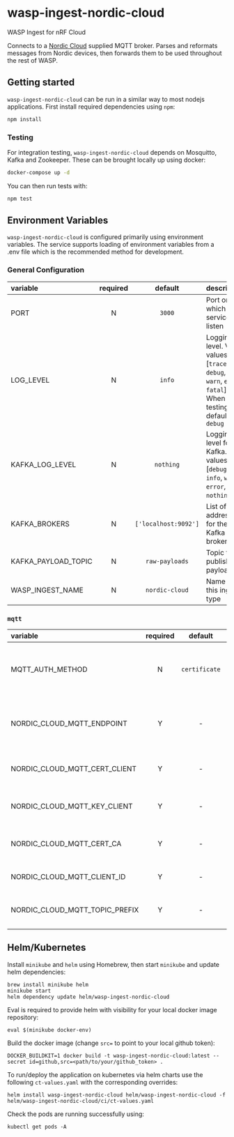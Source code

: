 # wasp-ingest-nordic-cloud

WASP Ingest for nRF Cloud

Connects to a [Nordic Cloud](https://nrfcloud.com/) supplied MQTT broker. Parses and reformats messages from Nordic devices, then forwards them to be used throughout the rest of WASP.

## Getting started

`wasp-ingest-nordic-cloud` can be run in a similar way to most nodejs applications. First install required dependencies using `npm`:

```sh
npm install
```

### Testing

For integration testing, `wasp-ingest-nordic-cloud` depends on Mosquitto, Kafka and Zookeeper. These can be brought locally up using docker:

```sh
docker-compose up -d
```

You can then run tests with:

```sh
npm test
```

## Environment Variables

`wasp-ingest-nordic-cloud` is configured primarily using environment variables. The service supports loading of environment variables from a .env file which is the recommended method for development.

### General Configuration

| variable            | required |       default        | description                                                                                                           |
| :------------------ | :------: | :------------------: | :-------------------------------------------------------------------------------------------------------------------- |
| PORT                |    N     |        `3000`        | Port on which the service will listen                                                                                 |
| LOG_LEVEL           |    N     |        `info`        | Logging level. Valid values are [`trace`, `debug`, `info`, `warn`, `error`, `fatal`]. When testing, default = `debug` |
| KAFKA_LOG_LEVEL     |    N     |      `nothing`       | Logging level for Kafka. Valid values are [`debug`, `info`, `warn`, `error`, `nothing`]                               |
| KAFKA_BROKERS       |    N     | `['localhost:9092']` | List of addresses for the Kafka brokers                                                                               |
| KAFKA_PAYLOAD_TOPIC |    N     |    `raw-payloads`    | Topic to publish payloads to                                                                                          |
| WASP_INGEST_NAME    |    N     |    `nordic-cloud`    | Name of this ingest type                                                                                              |

### `mqtt`

| variable                       | required |    default    | description                                                                                                        |
| :----------------------------- | :------: | :-----------: | :----------------------------------------------------------------------------------------------------------------- |
| MQTT_AUTH_METHOD               |    N     | `certificate` | Authorisation method for MQTT connection. Valid values are [`certificate`, `none`]. When testing, default = `none` |
| NORDIC_CLOUD_MQTT_ENDPOINT     |    Y     |       -       | Endpoint for Nordic Cloud MQTT broker. When testing, default = `mqtt://localhost:1883` (Mosquitto)                 |
| NORDIC_CLOUD_MQTT_CERT_CLIENT  |    Y     |       -       | Client certificate for TLS connection to Nordic Cloud MQTT broker                                                  |
| NORDIC_CLOUD_MQTT_KEY_CLIENT   |    Y     |       -       | Private client key for TLS connection to Nordic Cloud MQTT broker                                                  |
| NORDIC_CLOUD_MQTT_CERT_CA      |    Y     |       -       | Server certificate (CA) for TLS connection to Nordic Cloud MQTT broker                                             |
| NORDIC_CLOUD_MQTT_CLIENT_ID    |    Y     |       -       | Client identifier for the Nordic Cloud MQTT broker                                                                 |
| NORDIC_CLOUD_MQTT_TOPIC_PREFIX |    Y     |       -       | Prefix for all topics when subscribing to Nordic Cloud MQTT broker                                                 |

## Helm/Kubernetes

Install `minikube` and `helm` using Homebrew, then start `minikube` and update helm dependencies:

```
brew install minikube helm
minikube start
helm dependency update helm/wasp-ingest-nordic-cloud
```

Eval is required to provide helm with visibility for your local docker image repository:

```
eval $(minikube docker-env)
```

Build the docker image (change `src=` to point to your local github token):

```
DOCKER_BUILDKIT=1 docker build -t wasp-ingest-nordic-cloud:latest --secret id=github,src=<path/to/your/github_token> .
```

To run/deploy the application on kubernetes via helm charts use the following `ct-values.yaml` with the corresponding overrides:

```
helm install wasp-ingest-nordic-cloud helm/wasp-ingest-nordic-cloud -f helm/wasp-ingest-nordic-cloud/ci/ct-values.yaml
```

Check the pods are running successfully using:

```
kubectl get pods -A
```
